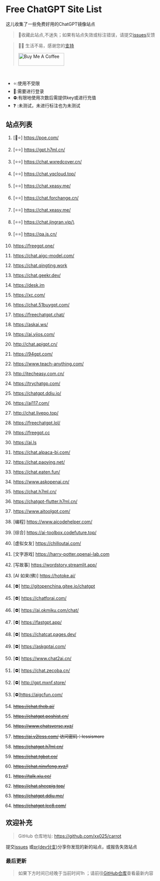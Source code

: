 # Free ChatGPT Site List

这儿收集了一些免费好用的ChatGPT镜像站点
> 🤭收藏此站点,不迷失；如果有站点失效或标注错误，请提交[issues](https://github.com/xx025/carrot/issues)反馈

> 🧡🧡 生活不易，感谢您的[支持](https://xx025.github.io/pages/zs/)
> 
><a href="https://xx025.github.io/pages/zs/" target="_blank"><img src="https://cdn.buymeacoffee.com/buttons/v2/default-blue.png" alt="Buy Me A Coffee" style="height: 40px !important;width: 145px !important;" ></a>

<br/>

- ⭐:使用不受限
- 🔑:需要进行登录
- ⛔:有限地使用次数后需提供key或进行充值
- ❓ :未测试，未进行标注也为未测试

## 站点列表

1. [🔑⭐] https://poe.com/

2. [⭐⭐] https://gpt.h7ml.cn/

3. [⭐⭐] https://chat.wxredcover.cn/

4. [⭐⭐] https://chat.yqcloud.top/

5. [⭐⭐] https://chat.xeasy.me/

6. [⭐⭐] https://chat.forchange.cn/

7. [⭐⭐] https://chat.xeasy.me/

8. [⭐⭐] https://chat.jingran.vip/\

9. [⭐⭐] https://qa.js.cn/

10. https://freegpt.one/

11. https://chat.aigc-model.com/

12. https://chat.qingting.work

13. https://chat.geekr.dev/

14. https://desk.im

15. https://xc.com/

16. https://chat.51buygpt.com/

17. https://freechatgpt.chat/

18. https://askai.ws/

19. https://ai.yiios.com/

20. http://chat.apigpt.cn/

21. https://94gpt.com/

22. https://www.teach-anything.com/

23. http://itecheasy.com.cn/

24. https://trychatgp.com/

25. https://chatgpt.ddiu.io/

26. https://ai117.com/

27. http://chat.livepo.top/

28. https://freechatgpt.lol/

29. https://freegpt.cc

30. https://ai.ls

31. https://chat.alpaca-bi.com/

32. https://chat.paoying.net/

33. https://chat.eaten.fun/

34. https://www.askopenai.cn/

35. https://chat.h7ml.cn/

36. https://chatgpt-flutter.h7ml.cn/

37. https://www.aitoolgpt.com/

38. [编程] https://www.aicodehelper.com/

39. [综合] https://ai-toolbox.codefuture.top/

40. [虚拟女友] https://chilloutai.com/

41. [文字游戏] https://harry-potter.openai-lab.com

42. [写故事] https://wordstory.streamlit.app/

43. [AI 如来(佛)] https://hotoke.ai/

44. [⛔]  http://gitopenchina.gitee.io/chatgpt

45. [⛔] https://chatforai.com/

46. [⛔] https://ai.okmiku.com/chat/

47. [⛔] https://fastgpt.app/

48. [⛔] https://chatcat.pages.dev/

49. [⛔] https://askgptai.com/

50. [⛔] https://www.chat2ai.cn/

51. [⛔] https://chat.zecoba.cn/

52. [⛔] http://gpt.mxnf.store/

53. [⛔]https://aigcfun.com/

54. ~~https://chat.theb.ai/~~

55. ~~https://chatgpt.poshist.cn/~~

56. ~~https://www.chatsverse.xyz/~~

57. ~~https://ai.v2less.com/ 访问密码：lessismore~~

58. ~~https://chatgpt.h7ml.cn/~~

59. ~~https://chat.tgbot.co/~~

60. ~~https://chat.ninvfeng.xyz/!~~

61. ~~https://talk.xiu.ee/~~

62. ~~https://chat.sheepig.top/~~

63. ~~https://chatgpt.ddiu.me/~~

64. ~~https://chatgpt.lcc8.com/~~

## 欢迎补充

> GitHub 仓库地址: https://github.com/xx025/carrot

提交[issues](https://github.com/xx025/carrot/issues)
或[pr(dev分支)](https://github.com/xx025/carrot/blob/dev/develop.md#向dev分支提交更改)分享你发现的新的站点，或报告失效站点

### 最后更新

> 如果下方时间已经晚于当前时间1h ；请前往[GitHub仓库](https://github.com/xx025/carrot)查看最新内容
> 


